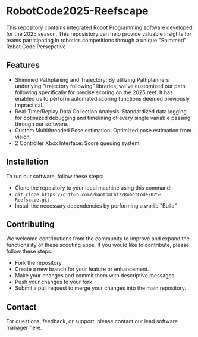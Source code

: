 # RobotCode2025-Reefscape
This repository contains integrated Robot Programming software developed for the 2025 season.
This reposistory can help provide valuable insights for teams participating in robotics competitions through a unique "Shimmed" Robot Code Persepctive
## Features
- Shimmed Pathplaning and Trajectory: By utilizing Pathplanners underlying "trajectory following" libraries, we've customized our path following specifically for precise scoring on the 2025 reef. It has enabled us to perform automated scoring functions deemed previously impractical.
- Real-Time/Replay Data Collection Analysis: Standardized data logging for optimized debugging and timelining of every single variable passing through our software. 
- Custom Multithreaded Pose estimation: Optimized pose estimation from vision.
- 2 Controller Xbox Interface: Score queuing system.
## Installation
To run our software, follow these steps:
- Clone the repository to your local machine using this command:
- `git clone https://github.com/PhantomCatz/RobotCode2025-Reefscape.git`
- Install the necessary dependencies by performing a wpilib "Build"
## Contributing
We welcome contributions from the community to improve and expand the functionality of these scouting apps. If you would like to contribute, please follow these steps:
- Fork the repository.
- Create a new branch for your feature or enhancement.
- Make your changes and commit them with descriptive messages.
- Push your changes to your fork.
- Submit a pull request to merge your changes into the main repository.
## Contact
For questions, feedback, or support, please contact our lead software manager [here](kynamleng@gmail.com).
